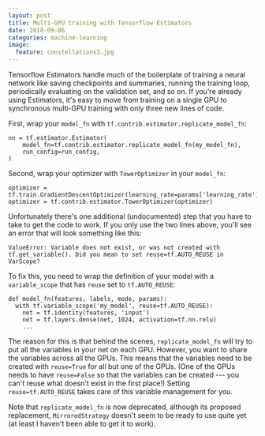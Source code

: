 ```yaml
---
layout: post
title: Multi-GPU training with Tensorflow Estimators
date: 2018-09-06
categories: machine-learning
image:
  feature: constellations3.jpg
---
```


Tensorflow Estimators handle much of the boilerplate of training a neural network like saving
checkpoints and summaries, running the training loop, periodically evaluating on the validation set,
and so on.  If you're already using Estimators, it's easy to move from training on a single GPU to
synchronous multi-GPU training with only three new lines of code.

First, wrap your `model_fn` with `tf.contrib.estimator.replicate_model_fn`:

```
nn = tf.estimator.Estimator(
    model_fn=tf.contrib.estimator.replicate_model_fn(my_model_fn),
    run_config=run_config,
)
```

Second, wrap your optimizer with `TowerOptimizer` in your `model_fn`:

```
optimizer = tf.train.GradientDescentOptimizer(learning_rate=params['learning_rate'])
optimizer = tf.contrib.estimator.TowerOptimizer(optimizer)
```

Unfortunately there's one additional (undocumented) step that you have to take to get the code to
work.  If you only use the two lines above, you'll see an error that will look something like this:

```
ValueError: Variable does not exist, or was not created with tf.get_variable(). Did you mean to set reuse=tf.AUTO_REUSE in VarScope?
```

To fix this, you need to wrap the definition of your model with a `variable_scope` that has `reuse`
set to `tf.AUTO_REUSE`:

```
def model_fn(features, labels, mode, params):
  with tf.variable_scope('my_model', reuse=tf.AUTO_REUSE):
    net = tf.identity(features, 'input')
    net = tf.layers.dense(net, 1024, activation=tf.nn.relu)
    ...
```

The reason for this is that behind the scenes, `replicate_model_fn` will try to put all the
variables in your net on each GPU.  However, you want to share the variables across all the GPUs.
This means that the variables need to be created with `reuse=True` for all but one of the GPUs.
(One of the GPUs needs to have `reuse=False` so that the variables can be created --- you can't
reuse what doesn't exist in the first place!)  Setting `reuse=tf.AUTO_REUSE` takes care of this
variable management for you.

Note that `replicate_model_fn` is now deprecated, although its proposed replacement,
`MirroredStrategy` doesn't seem to be ready to use quite yet (at least I haven't been able to get it
to work).
